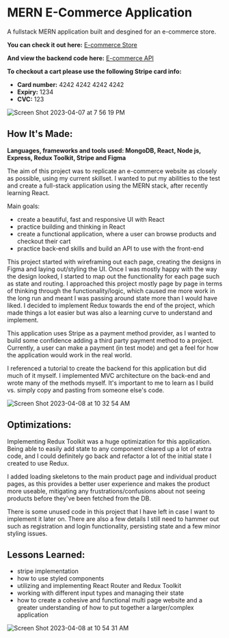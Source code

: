 # MERN E-Commerce Application

A fullstack MERN application built and desgined for an e-commerce store.

**You can check it out here:** [E-commerce Store](https://e-commerce-hwm.vercel.app/)

**And view the backend code here:** [E-commerce API](https://github.com/hun-ah/e-commerce-api)

**To checkout a cart please use the following Stripe card info:**
- **Card number:** 4242 4242 4242 4242
- **Expiry:** 1234
- **CVC:** 123

![Screen Shot 2023-04-07 at 7 56 19 PM](https://user-images.githubusercontent.com/103898493/230693891-29bd2729-837d-4624-a2d0-9939608e9beb.png)

## How It's Made:
**Languages, frameworks and tools used: MongoDB, React, Node js, Express, Redux Toolkit, Stripe and Figma**

The aim of this project was to replicate an e-commerce website as closely as possible, using my current skillset. I wanted to put my abilities to the
test and create a full-stack application using the MERN stack, after recently learning React.

Main goals:
- create a beautiful, fast and responsive UI with React
- practice building and thinking in React
- create a functional application, where a user can browse products and checkout their cart
- practice back-end skills and build an API to use with the front-end

This project started with wireframing out each page, creating the designs in Figma and laying out/styling the UI. Once I was mostly happy with the way the
design looked, I started to map out the functionality for each page such as state and routing. I approached this project mostly page by page in terms of
thinking through the functionality/logic, which caused me more work in the long run and meant I was passing around state more than I would have liked. I 
decided to implement Redux towards the end of the project, which made things a lot easier but was also a learning curve to understand and implement.

This application uses Stripe as a payment method provider, as I wanted to build some confidence adding a third party payment method to a project.
Currently, a user can make a payment (in test mode) and get a feel for how the application would work in the real world.

I referenced a tutorial to create the backend for this application but did much of it myself. I implemented MVC architecture on the back-end and wrote
many of the methods myself. It's important to me to learn as I build vs. simply copy and pasting from someone else's code.

![Screen Shot 2023-04-08 at 10 32 54 AM](https://user-images.githubusercontent.com/103898493/230726881-5ee3f63f-a0d7-4fd1-b0f7-da4e32555841.png)

## Optimizations:
Implementing Redux Toolkit was a huge optimization for this application. Being able to easily add state to any component cleared up a lot of extra code,
and I could definitely go back and refactor a lot of the initial state I created to use Redux.

I added loading skeletons to the main product page and individual product pages, as this provides a better user experience and makes the product more
useable, mitigating any frustrations/confusions about not seeing products before they've been fetched from the DB.

There is some unused code in this project that I have left in case I want to implement it later on. There are also a few details I still need to hammer out
such as registration and login functionality, persisting state and a few minor styling issues.

## Lessons Learned:
- stripe implementation
- how to use styled components
- utilizing and implementing React Router and Redux Toolkit
- working with different input types and managing their state
- how to create a cohesive and functional multi page website and a greater understanding of how to put together a larger/complex application

![Screen Shot 2023-04-08 at 10 54 31 AM](https://user-images.githubusercontent.com/103898493/230727947-3be849f0-1c7d-4da4-a22e-1cbfb9c60f0c.png)
